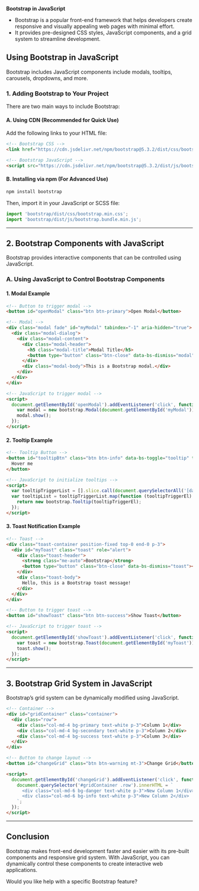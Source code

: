 **Bootstrap in JavaScript**

* Bootstrap is a popular front-end framework that helps developers create responsive and visually appealing web pages with minimal effort.
* It provides pre-designed CSS styles, JavaScript components, and a grid system to streamline development.

## **Using Bootstrap in JavaScript**
Bootstrap includes JavaScript components include modals, tooltips, carousels, dropdowns, and more.

### **1. Adding Bootstrap to Your Project**
There are two main ways to include Bootstrap:

#### **A. Using CDN (Recommended for Quick Use)**
Add the following links to your HTML file:

```html
<!-- Bootstrap CSS -->
<link href="https://cdn.jsdelivr.net/npm/bootstrap@5.3.2/dist/css/bootstrap.min.css" rel="stylesheet">

<!-- Bootstrap JavaScript -->
<script src="https://cdn.jsdelivr.net/npm/bootstrap@5.3.2/dist/js/bootstrap.bundle.min.js"></script>
```

#### **B. Installing via npm (For Advanced Use)**
```sh
npm install bootstrap
```
Then, import it in your JavaScript or SCSS file:
```js
import 'bootstrap/dist/css/bootstrap.min.css';
import 'bootstrap/dist/js/bootstrap.bundle.min.js';
```

---

## **2. Bootstrap Components with JavaScript**
Bootstrap provides interactive components that can be controlled using JavaScript.

### **A. Using JavaScript to Control Bootstrap Components**
#### **1. Modal Example**
```html
<!-- Button to trigger modal -->
<button id="openModal" class="btn btn-primary">Open Modal</button>

<!-- Modal -->
<div class="modal fade" id="myModal" tabindex="-1" aria-hidden="true">
  <div class="modal-dialog">
    <div class="modal-content">
      <div class="modal-header">
        <h5 class="modal-title">Modal Title</h5>
        <button type="button" class="btn-close" data-bs-dismiss="modal"></button>
      </div>
      <div class="modal-body">This is a Bootstrap modal.</div>
    </div>
  </div>
</div>

<!-- JavaScript to trigger modal -->
<script>
  document.getElementById('openModal').addEventListener('click', function() {
    var modal = new bootstrap.Modal(document.getElementById('myModal'));
    modal.show();
  });
</script>
```

#### **2. Tooltip Example**
```html
<!-- Tooltip Button -->
<button id="tooltipBtn" class="btn btn-info" data-bs-toggle="tooltip" title="This is a tooltip!">
  Hover me
</button>

<!-- JavaScript to initialize tooltips -->
<script>
  var tooltipTriggerList = [].slice.call(document.querySelectorAll('[data-bs-toggle="tooltip"]'));
  var tooltipList = tooltipTriggerList.map(function (tooltipTriggerEl) {
    return new bootstrap.Tooltip(tooltipTriggerEl);
  });
</script>
```

#### **3. Toast Notification Example**
```html
<!-- Toast -->
<div class="toast-container position-fixed top-0 end-0 p-3">
  <div id="myToast" class="toast" role="alert">
    <div class="toast-header">
      <strong class="me-auto">Bootstrap</strong>
      <button type="button" class="btn-close" data-bs-dismiss="toast"></button>
    </div>
    <div class="toast-body">
      Hello, this is a Bootstrap toast message!
    </div>
  </div>
</div>

<!-- Button to trigger toast -->
<button id="showToast" class="btn btn-success">Show Toast</button>

<!-- JavaScript to trigger toast -->
<script>
  document.getElementById('showToast').addEventListener('click', function() {
    var toast = new bootstrap.Toast(document.getElementById('myToast'));
    toast.show();
  });
</script>
```

---

## **3. Bootstrap Grid System in JavaScript**
Bootstrap’s grid system can be dynamically modified using JavaScript.

```html
<!-- Container -->
<div id="gridContainer" class="container">
  <div class="row">
    <div class="col-md-4 bg-primary text-white p-3">Column 1</div>
    <div class="col-md-4 bg-secondary text-white p-3">Column 2</div>
    <div class="col-md-4 bg-success text-white p-3">Column 3</div>
  </div>
</div>

<!-- Button to change layout -->
<button id="changeGrid" class="btn btn-warning mt-3">Change Grid</button>

<script>
  document.getElementById('changeGrid').addEventListener('click', function() {
    document.querySelector('#gridContainer .row').innerHTML = `
      <div class="col-md-6 bg-danger text-white p-3">New Column 1</div>
      <div class="col-md-6 bg-info text-white p-3">New Column 2</div>
    `;
  });
</script>
```

---

## **Conclusion**
Bootstrap makes front-end development faster and easier with its pre-built components and responsive grid system. With JavaScript, you can dynamically control these components to create interactive web applications.

Would you like help with a specific Bootstrap feature?
